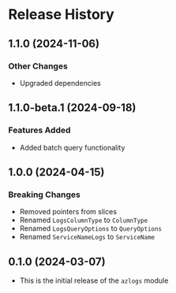 # Release History

## 1.1.0 (2024-11-06)

### Other Changes
* Upgraded dependencies

## 1.1.0-beta.1 (2024-09-18)

### Features Added
* Added batch query functionality

## 1.0.0 (2024-04-15)

### Breaking Changes
* Removed pointers from slices
* Renamed `LogsColumnType` to `ColumnType`
* Renamed `LogsQueryOptions` to `QueryOptions`
* Renamed `ServiceNameLogs` to `ServiceName`

## 0.1.0 (2024-03-07)

* This is the initial release of the `azlogs` module
